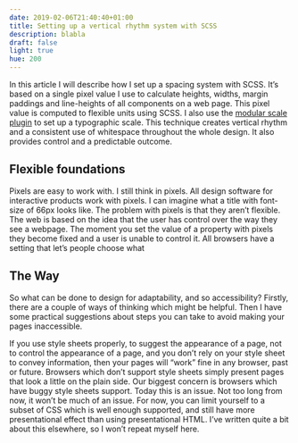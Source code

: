 ```yaml
---
date: 2019-02-06T21:40:40+01:00
title: Setting up a vertical rhythm system with SCSS
description: blabla
draft: false
light: true
hue: 200
---
```


In this article I will describe how I set up a spacing system with SCSS. It’s based on a single pixel value I use to calculate heights, widths, margin paddings and line-heights of all components on a web page. This pixel value is computed to flexible units using SCSS. I also use the [modular scale plugin](https://www.google.com) to set up a typographic scale. This technique creates vertical rhythm and a consistent use of whitespace throughout the whole design. It also provides control and a predictable outcome.

## Flexible foundations

Pixels are easy to work with. I still think in pixels. All design software for interactive products work with pixels. I can imagine what a title with font-size of 66px looks like. The problem with pixels is that they aren’t flexible. The web is based on the idea that the user has control over the way they see a webpage. The moment you set the value of a property with pixels they become fixed and a user is unable to control it. All browsers have a setting that let’s people choose what


## The Way

So what can be done to design for adaptability, and so accessibility? Firstly, there are a couple of ways of thinking which might be helpful. Then I have some practical suggestions about steps you can take to avoid making your pages inaccessible.

If you use style sheets properly, to suggest the appearance of a page, not to control the appearance of a page, and you don’t rely on your style sheet to convey information, then your pages will “work” fine in any browser, past or future. Browsers which don’t support style sheets simply present pages that look a little on the plain side. Our biggest concern is browsers which have buggy style sheets support. Today this is an issue. Not too long from now, it won’t be much of an issue. For now, you can limit yourself to a subset of CSS which is well enough supported, and still have more presentational effect than using presentational HTML. I’ve written quite a bit about this elsewhere, so I won’t repeat myself here.
